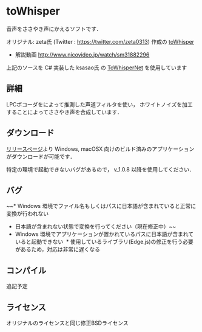 toWhisper
=========

音声をささやき声にかえるソフトです．

オリジナル: zeta氏 (Twitter : https://twitter.com/zeta0313) 作成の [toWhisper](https://github.com/zeta-chicken/toWhisper)

- 解説動画 http://www.nicovideo.jp/watch/sm31882296

上記のソースを C# 実装した ksasao氏 の [ToWhisperNet](https://github.com/ksasao/toWhisper) を使用しています


## 詳細

LPCボコーダをによって推測した声道フィルタを使い，
ホワイトノイズを加工することによってささやき声を合成しています．

## ダウンロード

[リリースページ](https://github.com/yamachu/toWhisper/releases)より Windows, macOSX 向けのビルド済みのアプリケーションがダウンロードが可能です．

特定の環境で起動できないバグがあるので， v_1.0.8 以降を使用してください．

## バグ

~~* Windows 環境でファイル名もしくはパスに日本語が含まれていると正常に変換が行われない
  * 日本語が含まれない状態で変換を行ってください（現在修正中）~~
* Windows 環境でアプリケーションが置かれているパスに日本語が含まれていると起動できない
  * 使用しているライブラリ(Edge.js)の修正を行う必要があるため，対応は非常に遅くなる

## コンパイル

追記予定

## ライセンス

オリジナルのライセンスと同じ修正BSDライセンス
